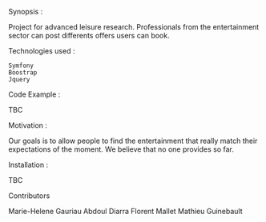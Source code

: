 Synopsis :

Project for advanced leisure research. Professionals from the entertainment sector can post differents offers users can book.

Technologies used :

    Symfony
    Boostrap
    Jquery

Code Example :

TBC

Motivation :

Our goals is to allow people to find the entertainment that really match their expectations of the moment. We believe that no one provides so far.

Installation :

TBC

Contributors

Marie-Helene Gauriau Abdoul Diarra Florent Mallet Mathieu Guinebault
